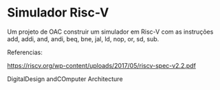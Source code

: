# Simulador Risc-V

Um projeto de OAC construir um simulador em Risc-V com as instruções add, addi, and, andi, beq, bne, jal, ld, nop, or, sd, sub.


Referencias:

  https://riscv.org/wp-content/uploads/2017/05/riscv-spec-v2.2.pdf
  
  DigitalDesign andCOmputer Architecture
